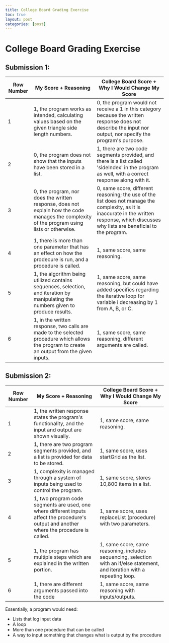 ```yaml
---
title: College Board Grading Exercise
toc: true
layout: post
categories: [post]
---
```

# College Board Grading Exercise

## Submission 1:

| Row Number | My Score + Reasoning | College Board Score + Why I Would Change My Score|
| --- | --- | --- |
| 1 | 1, the program works as intended, calculating values based on the given triangle side length numbers.| 0, the program would not receive a 1 in this category because the written response does not describe the input nor output, nor specify the program's purpose. |
| 2 | 0, the program does not show that the inputs have been stored in a list. | 1, there are two code segments provided, and there is a list called 'sideIndex' in the program as well, with a correct response along with it.|
| 3 | 0, the program, nor does the written response, does not explain how the code manages the complexity of the program using lists or otherwise. | 0, same score, different reasoning; the use of the list does not manage the complexity, as it is inaccurate in the written response, which discusses why lists are beneficial to the program. |
| 4 | 1, there is more than one parameter that has an effect on how the prodecure is run, and a procedure is called. | 1, same score, same reasoning. |
| 5 | 1, the algorithm being utilized contains sequences, selection, and iteration by manipulating the numbers given to produce results. | 1, same score, same reasoning, but could have added specifics regarding the iterative loop for variable i decreasing by 1 from A, B, or C. |
| 6 | 1, in the written response, two calls are made to the selected procedure which allows the program to create an output from the given inputs. | 1, same score, same reasoning, different arguments are called. |

## Submission 2:

| Row Number | My Score + Reasoning | College Board Score + Why I Would Change My Score|
| --- | ------ | ------- |
| 1 | 1, the written response states the program's functionality, and the input and output are shown visually. | 1, same score, same reasoning. |
| 2 | 1, there are two program segments provided, and a list is provided for data to be stored. | 1, same score, uses startGrid as the list. |
| 3 | 1, complexity is managed through a system of inputs being used to control the program. | 1, same score, stores 10,800 items in a list. 
| 4 | 1, two program code segments are used, one where different inputs affect the procedure's output and another where the procedure is called. | 1, same score, uses replaceList (procedure) with two parameters. |
| 5 | 1, the program has multiple steps which are explained in the written portion. | 1, same score, same reasoning, includes sequencing, selection with an if/else statement, and iteration with a repeating loop. |
| 6 | 1, there are different arguments passed into the code | 1, same score, same reasoning with inputs/outputs. |

Essentially, a program would need:
- Lists that log input data
- A loop
- More than one procedure that can be called
- A way to input something that changes what is output by the procedure